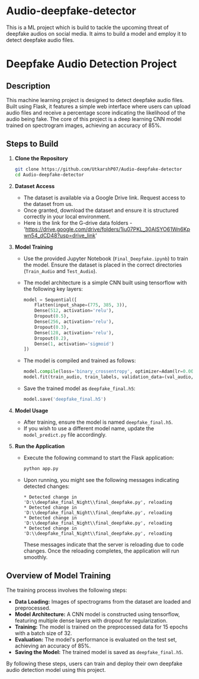 # Audio-deepfake-detector
This is a ML project which is build to tackle the upcoming threat of deepfake audios on social media. It aims to build a model and employ it to detect deepfake audio files.

# Deepfake Audio Detection Project

## Description

This machine learning project is designed to detect deepfake audio files. Built using Flask, it features a simple web interface where users can upload audio files and receive a percentage score indicating the likelihood of the audio being fake. The core of this project is a deep learning CNN model trained on spectrogram images, achieving an accuracy of 85%.

## Steps to Build

1. **Clone the Repository**
   ```bash
   git clone https://github.com/UtkarshP07/Audio-deepfake-detector
   cd Audio-deepfake-detector
   ```

2. **Dataset Access**
   - The dataset is available via a Google Drive link. Request access to the dataset from us.
   - Once granted, download the dataset and ensure it is structured correctly in your local environment.
   - Here is the link for the G-drive data folders - 'https://drive.google.com/drive/folders/1iu07PKL_30AlSYO61Wn6Kpwn54_dCD48?usp=drive_link'

3. **Model Training**
   - Use the provided Jupyter Notebook (`Final_Deepfake.ipynb`) to train the model. Ensure the dataset is placed in the correct directories (`Train_Audio` and `Test_Audio`).
   - The model architecture is a simple CNN built using tensorflow with the following key layers:
     ```python
     model = Sequential([
         Flatten(input_shape=(775, 385, 3)),
         Dense(512, activation='relu'),
         Dropout(0.5),
         Dense(256, activation='relu'),
         Dropout(0.3),
         Dense(128, activation='relu'),
         Dropout(0.2),
         Dense(1, activation='sigmoid')
     ])
     ```

   - The model is compiled and trained as follows:
     ```python
     model.compile(loss='binary_crossentropy', optimizer=Adam(lr=0.0001), metrics=['accuracy'])
     model.fit(train_audio, train_labels, validation_data=(val_audio, val_labels), epochs=15, batch_size=32)
     ```

   - Save the trained model as `deepfake_final.h5`:
     ```python
     model.save('deepfake_final.h5')
     ```

4. **Model Usage**
   - After training, ensure the model is named `deepfake_final.h5`.
   - If you wish to use a different model name, update the `model_predict.py` file accordingly.

5. **Run the Application**
   - Execute the following command to start the Flask application:
     ```bash
     python app.py
     ```

   - Upon running, you might see the following messages indicating detected changes:
     ```
     * Detected change in 'D:\\deepfake_final_Night\\final_deepfake.py', reloading
     * Detected change in 'D:\\deepfake_final_Night\\final_deepfake.py', reloading
     * Detected change in 'D:\\deepfake_final_Night\\final_deepfake.py', reloading
     * Detected change in 'D:\\deepfake_final_Night\\final_deepfake.py', reloading
     ```

     These messages indicate that the server is reloading due to code changes. Once the reloading completes, the application will run smoothly.

## Overview of Model Training

The training process involves the following steps:

- **Data Loading:** Images of spectrograms from the dataset are loaded and preprocessed.
- **Model Architecture:** A CNN model is constructed using tensorflow, featuring multiple dense layers with dropout for regularization.
- **Training:** The model is trained on the preprocessed data for 15 epochs with a batch size of 32.
- **Evaluation:** The model's performance is evaluated on the test set, achieving an accuracy of 85%.
- **Saving the Model:** The trained model is saved as `deepfake_final.h5`.

By following these steps, users can train and deploy their own deepfake audio detection model using this project.
